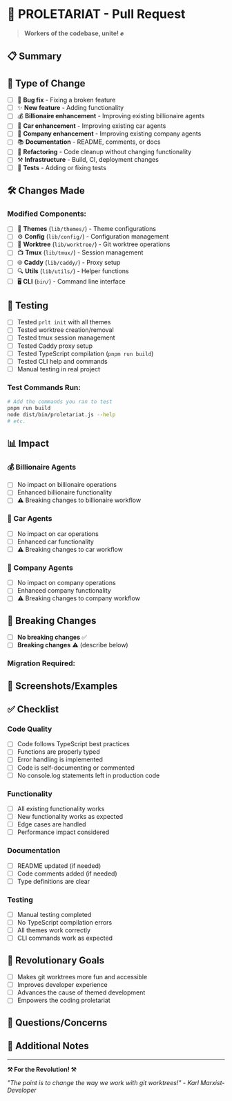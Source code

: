 # 🚩 PROLETARIAT - Pull Request

> **Workers of the codebase, unite! ✊**

## 📋 Summary

<!-- Briefly describe what this PR accomplishes -->

## 🎯 Type of Change

- [ ] 🐛 **Bug fix** - Fixing a broken feature
- [ ] ✨ **New feature** - Adding functionality 
- [ ] 💰 **Billionaire enhancement** - Improving existing billionaire agents
- [ ] 🚗 **Car enhancement** - Improving existing car agents  
- [ ] 🏢 **Company enhancement** - Improving existing company agents
- [ ] 📚 **Documentation** - README, comments, or docs
- [ ] 🔧 **Refactoring** - Code cleanup without changing functionality
- [ ] ⚒️ **Infrastructure** - Build, CI, deployment changes
- [ ] 🧪 **Tests** - Adding or fixing tests

## 🛠️ Changes Made

<!-- Describe the specific changes in detail -->

### Modified Components:
- [ ] 🎨 **Themes** (`lib/themes/`) - Theme configurations
- [ ] ⚙️ **Config** (`lib/config/`) - Configuration management  
- [ ] 🌳 **Worktree** (`lib/worktree/`) - Git worktree operations
- [ ] 📺 **Tmux** (`lib/tmux/`) - Session management
- [ ] 🌐 **Caddy** (`lib/caddy/`) - Proxy setup
- [ ] 🔍 **Utils** (`lib/utils/`) - Helper functions
- [ ] 🖥️ **CLI** (`bin/`) - Command line interface

## 🧪 Testing

<!-- How did you test your changes? -->

- [ ] Tested `prlt init` with all themes
- [ ] Tested worktree creation/removal
- [ ] Tested tmux session management  
- [ ] Tested Caddy proxy setup
- [ ] Tested TypeScript compilation (`pnpm run build`)
- [ ] Tested CLI help and commands
- [ ] Manual testing in real project

### Test Commands Run:
```bash
# Add the commands you ran to test
pnpm run build
node dist/bin/proletariat.js --help
# etc.
```

## 📊 Impact

### 💰 Billionaire Agents
- [ ] No impact on billionaire operations
- [ ] Enhanced billionaire functionality
- [ ] ⚠️ Breaking changes to billionaire workflow

### 🚗 Car Agents  
- [ ] No impact on car operations
- [ ] Enhanced car functionality
- [ ] ⚠️ Breaking changes to car workflow

### 🏢 Company Agents
- [ ] No impact on company operations  
- [ ] Enhanced company functionality
- [ ] ⚠️ Breaking changes to company workflow

## 🔄 Breaking Changes

<!-- List any breaking changes and migration steps -->

- [ ] **No breaking changes** ✅
- [ ] **Breaking changes** ⚠️ (describe below)

### Migration Required:
<!-- If breaking changes, how should users migrate? -->

## 📸 Screenshots/Examples

<!-- Add screenshots or command examples if relevant -->

## ✅ Checklist

### Code Quality
- [ ] Code follows TypeScript best practices
- [ ] Functions are properly typed
- [ ] Error handling is implemented
- [ ] Code is self-documenting or commented
- [ ] No console.log statements left in production code

### Functionality  
- [ ] All existing functionality works
- [ ] New functionality works as expected
- [ ] Edge cases are handled
- [ ] Performance impact considered

### Documentation
- [ ] README updated (if needed)
- [ ] Code comments added (if needed)
- [ ] Type definitions are clear

### Testing
- [ ] Manual testing completed
- [ ] No TypeScript compilation errors
- [ ] All themes work correctly
- [ ] CLI commands work as expected

## 🎯 Revolutionary Goals

<!-- How does this PR advance the Proletariat revolution? -->

- [ ] Makes git worktrees more fun and accessible
- [ ] Improves developer experience  
- [ ] Advances the cause of themed development
- [ ] Empowers the coding proletariat

## 🤔 Questions/Concerns

<!-- Any questions for reviewers or concerns about the implementation? -->

## 📝 Additional Notes

<!-- Any other information that would be helpful for reviewers -->

---

**⚒️ For the Revolution! ⚒️**

*"The point is to change the way we work with git worktrees!" - Karl Marxist-Developer*